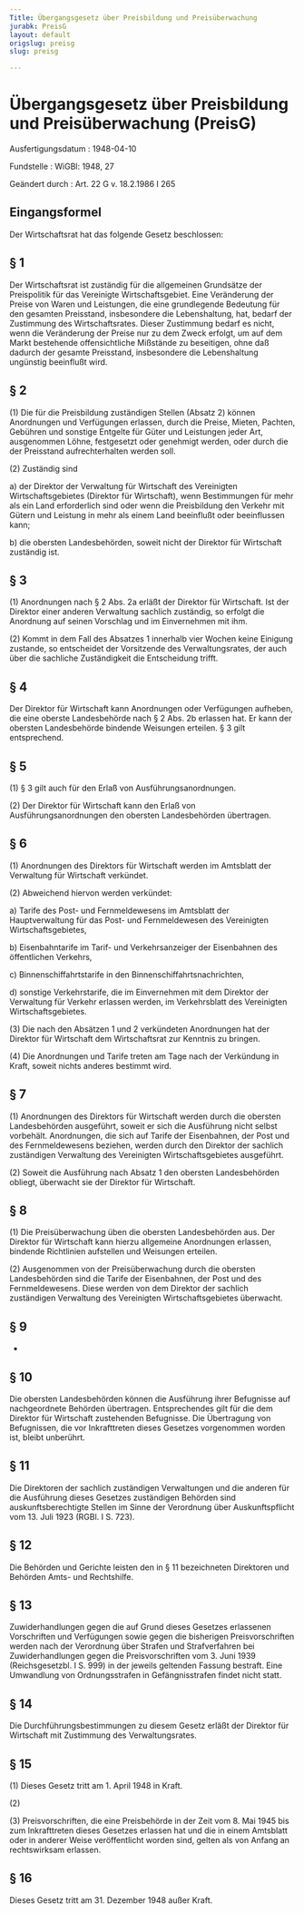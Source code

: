 ```yaml
---
Title: Übergangsgesetz über Preisbildung und Preisüberwachung
jurabk: PreisG
layout: default
origslug: preisg
slug: preisg

---
```


# Übergangsgesetz über Preisbildung und Preisüberwachung (PreisG)

Ausfertigungsdatum
:   1948-04-10

Fundstelle
:   WiGBl: 1948, 27

Geändert durch
:   Art. 22 G v. 18.2.1986 I 265


## Eingangsformel

Der Wirtschaftsrat hat das folgende Gesetz beschlossen:


## § 1

Der
Wirtschaftsrat              ist zuständig für die allgemeinen Grundsätze der Preispolitik für das
Vereinigte Wirtschaftsgebiet.              Eine Veränderung der Preise von Waren und Leistungen, die eine grundlegende Bedeutung für den gesamten Preisstand, insbesondere die Lebenshaltung, hat, bedarf der Zustimmung
des Wirtschaftsrates.              Dieser Zustimmung bedarf es nicht, wenn die Veränderung der Preise nur zu dem Zweck erfolgt, um auf dem Markt bestehende offensichtliche Mißstände zu beseitigen, ohne daß dadurch der gesamte Preisstand, insbesondere die Lebenshaltung ungünstig beeinflußt wird.


## § 2

(1) Die für die Preisbildung zuständigen Stellen (Absatz 2) können Anordnungen und Verfügungen erlassen, durch die Preise, Mieten, Pachten, Gebühren und sonstige Entgelte für Güter und Leistungen jeder Art, ausgenommen Löhne, festgesetzt oder genehmigt werden, oder durch die der Preisstand aufrechterhalten werden soll.

(2) Zuständig sind

a)  der Direktor der Verwaltung für Wirtschaft des Vereinigten Wirtschaftsgebietes (Direktor für Wirtschaft),                    wenn Bestimmungen für mehr als ein Land erforderlich sind oder wenn die Preisbildung den Verkehr mit Gütern und Leistung in mehr als einem Land beeinflußt oder beeinflussen kann;


b)  die obersten Landesbehörden, soweit nicht
    der Direktor für Wirtschaft                    zuständig ist.





## § 3

(1) Anordnungen nach § 2 Abs. 2a erläßt
der Direktor für Wirtschaft.              Ist
der Direktor einer anderen Verwaltung              sachlich zuständig, so erfolgt die Anordnung auf seinen Vorschlag und im Einvernehmen mit ihm.

(2) Kommt in dem Fall des Absatzes 1 innerhalb vier Wochen keine Einigung zustande, so entscheidet
der Vorsitzende des Verwaltungsrates,              der auch über die sachliche Zuständigkeit die Entscheidung trifft.


## § 4

Der Direktor für Wirtschaft              kann Anordnungen oder Verfügungen aufheben, die eine oberste Landesbehörde nach § 2 Abs. 2b erlassen hat. Er kann der obersten Landesbehörde bindende Weisungen erteilen. § 3 gilt entsprechend.


## § 5

(1) § 3 gilt auch für den Erlaß von Ausführungsanordnungen.

(2)
Der Direktor für Wirtschaft              kann den Erlaß von Ausführungsanordnungen den obersten Landesbehörden übertragen.


## § 6

(1) Anordnungen
des Direktors für Wirtschaft              werden im
Amtsblatt der Verwaltung für Wirtschaft              verkündet.

(2) Abweichend hiervon werden verkündet:

a)  Tarife des Post- und Fernmeldewesens im
    Amtsblatt der Hauptverwaltung für das Post- und Fernmeldewesen des Vereinigten Wirtschaftsgebietes,


b)  Eisenbahntarife im
    Tarif- und Verkehrsanzeiger der Eisenbahnen des öffentlichen Verkehrs,


c)  Binnenschiffahrtstarife in den
    Binnenschiffahrtsnachrichten,


d)  sonstige Verkehrstarife, die im Einvernehmen mit
    dem Direktor der Verwaltung für Verkehr                    erlassen werden, im
    Verkehrsblatt des Vereinigten Wirtschaftsgebietes.




(3) Die nach den Absätzen 1 und 2 verkündeten Anordnungen hat
der Direktor für Wirtschaft              dem
Wirtschaftsrat              zur Kenntnis zu bringen.

(4) Die Anordnungen und Tarife treten am Tage nach der Verkündung in Kraft, soweit nichts anderes bestimmt wird.


## § 7

(1) Anordnungen
des Direktors für Wirtschaft              werden durch die obersten Landesbehörden ausgeführt, soweit er sich die Ausführung nicht selbst vorbehält. Anordnungen, die sich auf Tarife der Eisenbahnen, der Post und des Fernmeldewesens beziehen, werden durch
den Direktor              der sachlich zuständigen
Verwaltung des Vereinigten Wirtschaftsgebietes              ausgeführt.

(2) Soweit die Ausführung nach Absatz 1 den obersten Landesbehörden obliegt, überwacht sie
der Direktor für Wirtschaft.


## § 8

(1) Die Preisüberwachung üben die obersten Landesbehörden aus.
Der Direktor für Wirtschaft              kann hierzu allgemeine Anordnungen erlassen, bindende Richtlinien aufstellen und Weisungen erteilen.

(2) Ausgenommen von der Preisüberwachung durch die obersten Landesbehörden sind die Tarife der Eisenbahnen, der Post und des Fernmeldewesens. Diese werden von
dem Direktor              der sachlich zuständigen
Verwaltung des Vereinigten Wirtschaftsgebietes              überwacht.


## § 9

-


## § 10

Die obersten Landesbehörden können die Ausführung ihrer Befugnisse auf nachgeordnete Behörden übertragen. Entsprechendes gilt für die
dem Direktor für Wirtschaft              zustehenden Befugnisse. Die Übertragung von Befugnissen, die vor Inkrafttreten dieses Gesetzes vorgenommen worden ist, bleibt unberührt.


## § 11

Die
Direktoren der              sachlich zuständigen
Verwaltungen              und die anderen für die Ausführung dieses Gesetzes zuständigen Behörden sind auskunftsberechtigte Stellen im Sinne der Verordnung über Auskunftspflicht vom 13. Juli 1923 (RGBl. I S. 723).


## § 12

Die Behörden und Gerichte leisten den in § 11 bezeichneten
Direktoren              und Behörden Amts- und Rechtshilfe.


## § 13

Zuwiderhandlungen gegen die auf Grund dieses Gesetzes erlassenen Vorschriften und Verfügungen sowie gegen die bisherigen Preisvorschriften werden nach der Verordnung über Strafen und Strafverfahren bei Zuwiderhandlungen gegen die Preisvorschriften vom 3. Juni 1939 (Reichsgesetzbl. I S. 999) in der jeweils geltenden Fassung bestraft. Eine Umwandlung von Ordnungsstrafen in Gefängnisstrafen findet nicht statt.


## § 14

Die Durchführungsbestimmungen zu diesem Gesetz erläßt
der Direktor für Wirtschaft              mit Zustimmung
des Verwaltungsrates.


## § 15

(1) Dieses Gesetz tritt am 1. April 1948 in Kraft.

(2)

(3) Preisvorschriften, die eine Preisbehörde in der Zeit vom 8. Mai 1945 bis zum Inkrafttreten dieses Gesetzes erlassen hat und die in einem Amtsblatt oder in anderer Weise veröffentlicht worden sind, gelten als von Anfang an rechtswirksam erlassen.


## § 16

Dieses Gesetz tritt am 31. Dezember 1948 außer Kraft.

